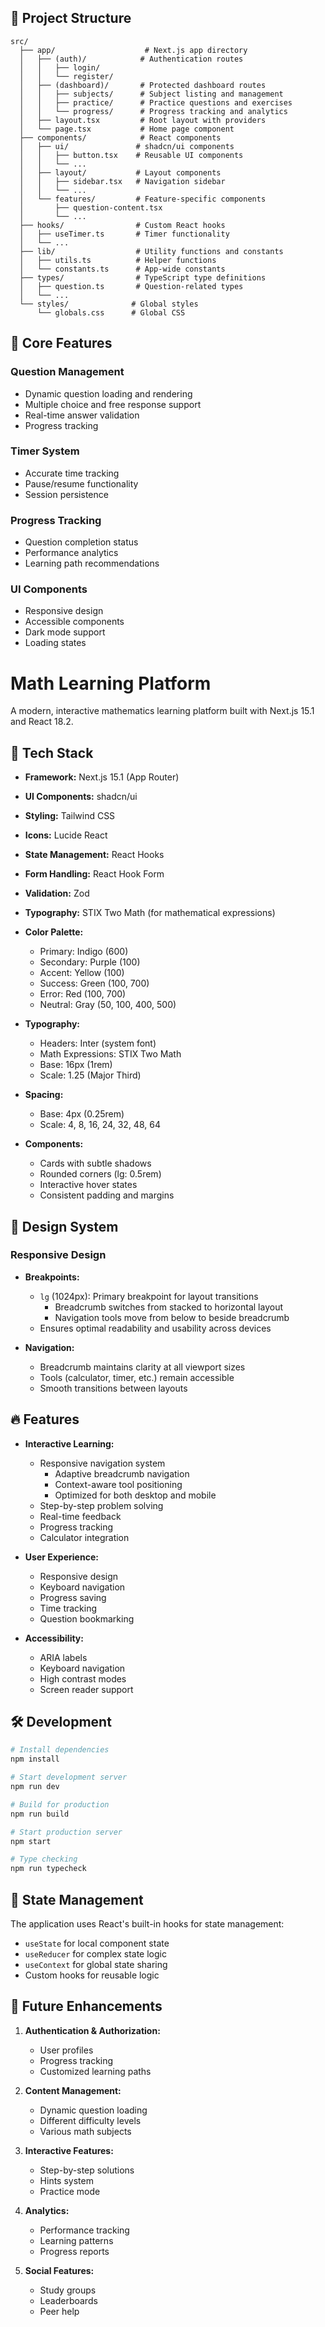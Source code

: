 ## 📁 Project Structure

```
src/
  ├── app/                    # Next.js app directory
  │   ├── (auth)/            # Authentication routes
  │   │   ├── login/
  │   │   └── register/
  │   ├── (dashboard)/       # Protected dashboard routes
  │   │   ├── subjects/      # Subject listing and management
  │   │   ├── practice/      # Practice questions and exercises
  │   │   └── progress/      # Progress tracking and analytics
  │   ├── layout.tsx         # Root layout with providers
  │   └── page.tsx           # Home page component
  ├── components/            # React components
  │   ├── ui/               # shadcn/ui components
  │   │   ├── button.tsx    # Reusable UI components
  │   │   └── ...
  │   ├── layout/           # Layout components
  │   │   ├── sidebar.tsx   # Navigation sidebar
  │   │   └── ...
  │   └── features/         # Feature-specific components
  │       ├── question-content.tsx
  │       └── ...
  ├── hooks/                # Custom React hooks
  │   ├── useTimer.ts       # Timer functionality
  │   └── ...
  ├── lib/                  # Utility functions and constants
  │   ├── utils.ts          # Helper functions
  │   └── constants.ts      # App-wide constants
  ├── types/                # TypeScript type definitions
  │   ├── question.ts       # Question-related types
  │   └── ...
  └── styles/              # Global styles
      └── globals.css      # Global CSS
```

## 🔧 Core Features

### Question Management
- Dynamic question loading and rendering
- Multiple choice and free response support
- Real-time answer validation
- Progress tracking

### Timer System
- Accurate time tracking
- Pause/resume functionality
- Session persistence

### Progress Tracking
- Question completion status
- Performance analytics
- Learning path recommendations

### UI Components
- Responsive design
- Accessible components
- Dark mode support
- Loading states

# Math Learning Platform

A modern, interactive mathematics learning platform built with Next.js 15.1 and React 18.2.

## 🚀 Tech Stack

- **Framework:** Next.js 15.1 (App Router)
- **UI Components:** shadcn/ui
- **Styling:** Tailwind CSS
- **Icons:** Lucide React
- **State Management:** React Hooks
- **Form Handling:** React Hook Form
- **Validation:** Zod
- **Typography:** STIX Two Math (for mathematical expressions)

- **Color Palette:**
  - Primary: Indigo (600)
  - Secondary: Purple (100)
  - Accent: Yellow (100)
  - Success: Green (100, 700)
  - Error: Red (100, 700)
  - Neutral: Gray (50, 100, 400, 500)

- **Typography:**
  - Headers: Inter (system font)
  - Math Expressions: STIX Two Math
  - Base: 16px (1rem)
  - Scale: 1.25 (Major Third)

- **Spacing:**
  - Base: 4px (0.25rem)
  - Scale: 4, 8, 16, 24, 32, 48, 64

- **Components:**
  - Cards with subtle shadows
  - Rounded corners (lg: 0.5rem)
  - Interactive hover states
  - Consistent padding and margins

## 🎨 Design System

### Responsive Design

- **Breakpoints:**
  - `lg` (1024px): Primary breakpoint for layout transitions
    - Breadcrumb switches from stacked to horizontal layout
    - Navigation tools move from below to beside breadcrumb
  - Ensures optimal readability and usability across devices

- **Navigation:**
  - Breadcrumb maintains clarity at all viewport sizes
  - Tools (calculator, timer, etc.) remain accessible
  - Smooth transitions between layouts

## 🔥 Features

- **Interactive Learning:**
  - Responsive navigation system
    - Adaptive breadcrumb navigation
    - Context-aware tool positioning
    - Optimized for both desktop and mobile
  - Step-by-step problem solving
  - Real-time feedback
  - Progress tracking
  - Calculator integration

- **User Experience:**
  - Responsive design
  - Keyboard navigation
  - Progress saving
  - Time tracking
  - Question bookmarking

- **Accessibility:**
  - ARIA labels
  - Keyboard navigation
  - High contrast modes
  - Screen reader support

## 🛠️ Development

```bash
# Install dependencies
npm install

# Start development server
npm run dev

# Build for production
npm run build

# Start production server
npm start

# Type checking
npm run typecheck
```

## 🔄 State Management

The application uses React's built-in hooks for state management:
- `useState` for local component state
- `useReducer` for complex state logic
- `useContext` for global state sharing
- Custom hooks for reusable logic

## 🎯 Future Enhancements

1. **Authentication & Authorization:**
   - User profiles
   - Progress tracking
   - Customized learning paths

2. **Content Management:**
   - Dynamic question loading
   - Different difficulty levels
   - Various math subjects

3. **Interactive Features:**
   - Step-by-step solutions
   - Hints system
   - Practice mode

4. **Analytics:**
   - Performance tracking
   - Learning patterns
   - Progress reports

5. **Social Features:**
   - Study groups
   - Leaderboards
   - Peer help